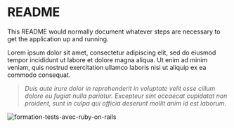 # README

This README would normally document whatever steps are necessary to get the
application up and running.

Lorem ipsum dolor sit amet, consectetur adipiscing elit, sed do eiusmod tempor incididunt ut labore et dolore magna aliqua. Ut enim ad minim veniam, quis nostrud exercitation ullamco laboris nisi ut aliquip ex ea commodo consequat. 

> _Duis aute irure dolor in reprehenderit in voluptate velit esse cillum dolore eu fugiat nulla pariatur. Excepteur sint occaecat cupidatat non proident, sunt in culpa qui officia deserunt mollit anim id est laborum._

![formation-tests-avec-ruby-on-rails](https://user-images.githubusercontent.com/43543881/78140214-f1f3f680-7429-11ea-9446-0b84d7ddd332.png)
